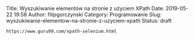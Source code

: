 Title: Wyszukiwanie elementów na stronie z użyciem XPath
Date: 2019-05-22 19:58
Author: filipgorczynski
Category: Programowanie
Slug: wyszukiwanie-elementow-na-stronie-z-uzyciem-xpath
Status: draft

`https://www.guru99.com/xpath-selenium.html`

 
